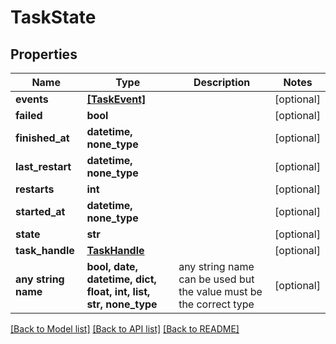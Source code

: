 # TaskState


## Properties
Name | Type | Description | Notes
------------ | ------------- | ------------- | -------------
**events** | [**[TaskEvent]**](TaskEvent.md) |  | [optional] 
**failed** | **bool** |  | [optional] 
**finished_at** | **datetime, none_type** |  | [optional] 
**last_restart** | **datetime, none_type** |  | [optional] 
**restarts** | **int** |  | [optional] 
**started_at** | **datetime, none_type** |  | [optional] 
**state** | **str** |  | [optional] 
**task_handle** | [**TaskHandle**](TaskHandle.md) |  | [optional] 
**any string name** | **bool, date, datetime, dict, float, int, list, str, none_type** | any string name can be used but the value must be the correct type | [optional]

[[Back to Model list]](../README.md#documentation-for-models) [[Back to API list]](../README.md#documentation-for-api-endpoints) [[Back to README]](../README.md)


